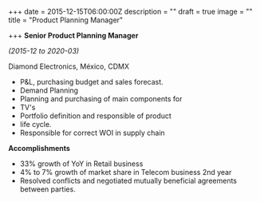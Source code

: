 +++
date = 2015-12-15T06:00:00Z
description = ""
draft = true
image = ""
title = "Product Planning Manager"

+++
**Senior Product Planning Manager**

_(2015-12 to 2020-03)_

Diamond Electronics, México, CDMX

* P&L, purchasing budget and sales forecast.
* Demand Planning
* Planning and purchasing of main components for
* TV's
* Portfolio definition and responsible of product
* life cycle.
* Responsible for correct WOI in supply chain

**Accomplishments**

* 33% growth of YoY in Retail business
* 4% to 7% growth of market share in Telecom business 2nd year
* Resolved conflicts and negotiated mutually beneficial agreements between parties.